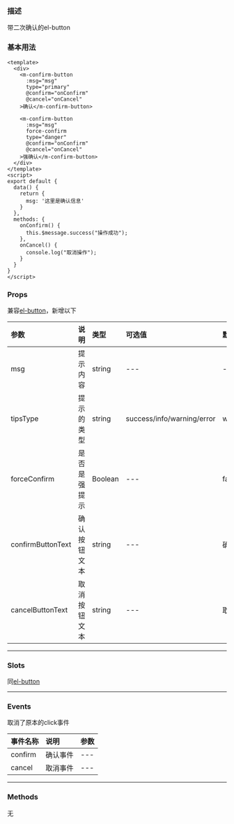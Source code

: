 ### 描述
带二次确认的el-button

### 基本用法
```vue
<template>
  <div>
    <m-confirm-button
      :msg="msg"
      type="primary"
      @confirm="onConfirm"
      @cancel="onCancel"
    >确认</m-confirm-button>
    
    <m-confirm-button
      :msg="msg"
      force-confirm
      type="danger"
      @confirm="onConfirm"
      @cancel="onCancel"
    >强确认</m-confirm-button>
  </div>
</template>
<script>
export default {
  data() {
    return {
      msg: '这里是确认信息'
    }
  },
  methods: {
    onConfirm() {
      this.$message.success("操作成功");
    },
    onCancel() {
      console.log("取消操作");
    }
  }
}
</script>
```

### Props
兼容[el-button](https://element.eleme.cn/#/zh-CN/component/button)，新增以下

| 参数 | 说明 | 类型 | 可选值 | 默认值 |
| :---- | :---- | :---- | :---- | :---- | 
| msg | 提示内容 | string | --- | --- |
| tipsType | 提示的类型 | string | success/info/warning/error | warning |
| forceConfirm | 是否是强提示 | Boolean | --- | false |
| confirmButtonText | 确认按钮文本 | string | --- | 确定 |
| cancelButtonText | 取消按钮文本 | string | --- | 取消 |

---

### Slots
同[el-button](https://element.eleme.cn/#/zh-CN/component/button)

---

### Events
取消了原本的click事件

| 事件名称 | 说明 | 参数 |
| :---- | :---- | :---- |
| confirm | 确认事件 | --- |
| cancel | 取消事件 | --- |


---

### Methods
无
